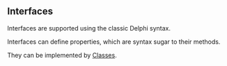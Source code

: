 ## Interfaces ##

Interfaces are supported using the classic Delphi syntax.

Interfaces can define properties, which are syntax sugar to their methods.

They can be implemented by [Classes](Classes.md).